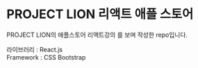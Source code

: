 # PROJECT LION 리액트 애플 스토어
PROJECT LION의 애플스토어 리액트강의 를 보며 작성한 repo입니다.

라이브러리 : React.js
<br >
Framework : CSS Bootstrap
